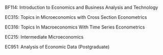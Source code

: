 BF114: Introduction to Economics and Business Analysis and Technology

EC315: Topics in Microeconomics with Cross Section Econometrics

EC316: Topics In Macroeconomics With Time Series Econometrics

EC215: Intermediate Microeconomics

EC951: Analysis of Economic Data (Postgraduate) 